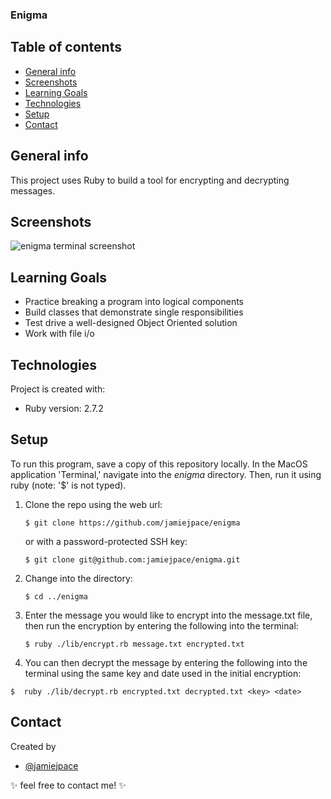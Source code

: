 ### Enigma
## Table of contents
* [General info](#general-info)
* [Screenshots](#screenshots)
* [Learning Goals](#learning-goals)
* [Technologies](#technologies)
* [Setup](#setup)
* [Contact](#contact)
## General info
This project uses Ruby to build a tool for encrypting and decrypting messages.
## Screenshots
![enigma terminal screenshot](https://user-images.githubusercontent.com/81520519/128646994-8d59e138-1d23-45f5-a808-6ed38a6a294b.png)
## Learning Goals
* Practice breaking a program into logical components
* Build classes that demonstrate single responsibilities
* Test drive a well-designed Object Oriented solution
* Work with file i/o
## Technologies
Project is created with:
* Ruby version: 2.7.2
## Setup
To run this program, save a copy of this repository locally. In the MacOS
application 'Terminal,' navigate into the _enigma_ directory.
Then, run it using ruby (note: '$' is not typed).
1. Clone the repo using the web url:
   ```
   $ git clone https://github.com/jamiejpace/enigma
   ```
   or with a password-protected SSH key:
   ```
   $ git clone git@github.com:jamiejpace/enigma.git
   ```
2. Change into the directory:
   ```
   $ cd ../enigma
   ```
3. Enter the message you would like to encrypt into the message.txt file, then run the    encryption by entering the following into the terminal:
   ```
   $ ruby ./lib/encrypt.rb message.txt encrypted.txt

   ```
4. You can then decrypt the message by entering the following into the terminal using the same key and date used in the initial encryption:
```
$  ruby ./lib/decrypt.rb encrypted.txt decrypted.txt <key> <date>

```

## Contact
Created by
* [@jamiejpace](https://github.com/jamiejpace)

✨ feel free to contact me! ✨
